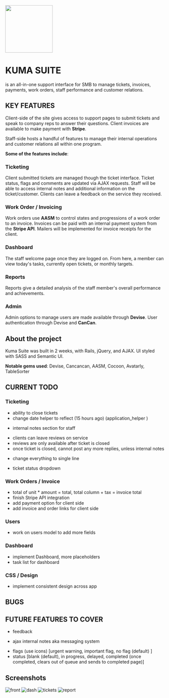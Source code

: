 <img src="http://cs4.pikabu.ru/images/big_size_comm/2015-02_1/14231240052247.png" width="150">

# KUMA SUITE
is an all-in-one support interface for SMB to manage tickets, invoices, payments, work orders, staff performance and customer relations.

## KEY FEATURES
Client-side of the site gives access to support pages to submit tickets and speak to company reps to answer their questions. Client invoices are available to make payment with **Stripe**.

Staff-side hosts a handful of features to manage their internal operations and customer relations all within one program.


**Some of the features include**:

### Ticketing
Client submitted tickets are managed though the ticket interface. Ticket status, flags and comments are updated via AJAX requests. Staff will be able to access internal notes and additional information on the ticket/customer. Clients can leave a feedback on the service they received.

### Work Order / Invoicing
Work orders use **AASM** to control states and progressions of a work order to an invoice. Invoices can be paid with an internal payment system from the **Stripe API**. Mailers will be implemented for invoice receipts for the client.

### Dashboard
The staff welcome page once they are logged on. From here, a member can view today's tasks, currently open tickets, or monthly targets.

### Reports
Reports give a detailed analysis of the staff member's overall performance and achievements.

### Admin
Admin options to manage users are made available through **Devise**. User authentication through Devise and **CanCan**.

## About the project
Kuma Suite was built in 2 weeks, with Rails, jQuery, and AJAX. UI styled with SASS and Semantic UI.

**Notable gems used**: Devise, Cancancan, AASM, Cocoon, Avatarly, TableSorter



## CURRENT TODO
<!-- done items are commented out -->
<!-- - redesign everything -->
<!-- - dropdown if rep.is_present -->
<!-- - flags display -->


### Ticketing
<!-- - aasm states for status -->
- ability to close tickets
- change date helper to reflect (15 hours ago) (application_helper )
<!-- - flags (use icons) [urgent, important, no flag (default) ] -->
<!-- - status [blank (default), in progress, delayed, completed (once completed, clears out of queue and sends to completed page)] -->
- internal notes section for staff
<!-- - clients can only use ticketing system to track their tickets -->
- clients can leave reviews on service
- reviews are only available after ticket is closed
- once ticket is closed, cannot post any more replies, unless internal notes
<!-- - flag 'request manager assistance' for ticket -->
- change everything to single line
<!-- - ticket page to complete -->
<!-- - ticket show to complete -->
<!-- - new ticket default to open flag  -->
<!-- - change ticket flags -->
<!-- - change ticket status -->
<!-- - change resources to support/ticket/id instead. -->
- ticket status dropdown

### Work Orders / Invoice
- total of unit * amount = total, total column + tax = invoice total
- finish Stripe API integration
- add payment option for client side
- add invoice and order links for client side

### Users
- work on users model to add more fields
<!-- - pretty up user pages -->
<!-- - users to complete [admin, agents, clients] -->
<!-- - add user types: user roles -->
<!-- - add rolify like method manually -->
<!-- - user type specific pages and rights -->
<!-- - implement full_name method (migration done for table reference) -->
<!-- - implement avatarly, migrated -->

### Dashboard
- implement Dashboard, more placeholders
- task list for dashboard
<!-- - graphs and stuff, need more eye candy -->

### CSS / Design
<!-- - change active highlight color to teal -->
<!-- - add logo to application -->
<!-- - change name -->
<!-- - background color -->
- implement consistent design across app
<!-- - redo design and color -->


## BUGS
<!-- - when submit ticket from client, redirects to /ticket/id which is only for staff -->
<!-- - div.ui.success needs to adjust size -->
<!-- - login/sign up needs adjust size -->

<!-- - everything -->
<!-- - flash/alert outer margin does not apply background color -->
<!-- - tickets/filter posts change second navbar tab border height -->
<!-- - seeds crash when adding profile_pic, something devise model -->
<!-- - might need to add table profile pic to user? -->

## FUTURE FEATURES TO COVER
<!-- - user types -->
- feedback
<!-- - change name -->
<!-- - possibly slack integration for messaging -->
- ajax internal notes aka messaging system
<!-- - implement sorting for tickets -->
<!-- - create a client side controller only for submitting tickets -->
<!-- - 3000/ is landing, has page info -->
<!-- - 3000/support for client side only, submit ticket -->
<!-- - 3000/ticket for staff managing tickets submitted from support -->


- flags (use icons) [urgent warning, important flag, no flag (default) ]
- status [blank (default), in progress, delayed, completed (once completed, clears out of queue and sends to completed page)]


## Screenshots
![front](https://raw.githubusercontent.com/nTamura/kuma-suite/master/public/screen/front.png)
![dash](https://raw.githubusercontent.com/nTamura/kuma-suite/master/public/screen/dash.png)
![tickets](https://raw.githubusercontent.com/nTamura/kuma-suite/master/public/screen/tickets.png)
![report](https://raw.githubusercontent.com/nTamura/kuma-suite/master/public/screen/report.png)

<!-- flags
```
<i class='red warning sign icon'></i>
<i class='yellow flag icon'></i>
```
status
```
<div class="ui white label">Open</div>
<div class="ui yellow label">In progress</div>
<div class="ui red label">Delayed</div>
<div class="ui grey label">Completed</div>
``` -->

<!--

tickets_controller
  before_action :find_ticket
  tried to add :index to it - crashed
  tried to remove only: [etc] and crashed on
  def find_ticket

ticket/index
  needs work on logic for listing status
  need to attach flag to an ID?
  or switch to flag true or false

 -->
